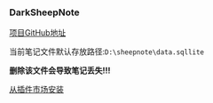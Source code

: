 ### DarkSheepNote

[项目GitHub地址](https://github.com/darkSheep404/sheepNote)

当前笔记文件默认存放路径:`D:\sheepnote\data.sqllite`

**删除该文件会导致笔记丢失!!!**

[从插件市场安装](https://plugins.jetbrains.com/embeddable/install/21869)
